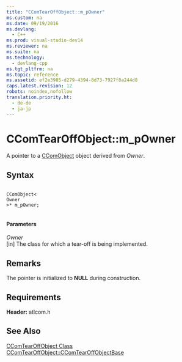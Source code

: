 ```yaml
---
title: "CComTearOffObject::m_pOwner"
ms.custom: na
ms.date: 09/19/2016
ms.devlang: 
  - C++
ms.prod: visual-studio-dev14
ms.reviewer: na
ms.suite: na
ms.technology: 
  - devlang-cpp
ms.tgt_pltfrm: na
ms.topic: reference
ms.assetid: ef2e3985-d279-4394-8d73-7927f8a244d8
caps.latest.revision: 12
robots: noindex,nofollow
translation.priority.ht: 
  - de-de
  - ja-jp
---
```

# CComTearOffObject::m_pOwner
A pointer to a [CComObject](../vs140/CComObject-Class.md) object derived from *Owner*.  
  
## Syntax  
  
```  
  
CComObject<  
Owner  
>* m_pOwner;  
  
```  
  
#### Parameters  
 *Owner*  
 [in] The class for which a tear-off is being implemented.  
  
## Remarks  
 The pointer is initialized to **NULL** during construction.  
  
## Requirements  
 **Header:** atlcom.h  
  
## See Also  
 [CComTearOffObject Class](../vs140/CComTearOffObject-Class.md)   
 [CComTearOffObject::CComTearOffObjectBase](../vs140/CComTearOffObject--CComTearOffObjectBase.md)